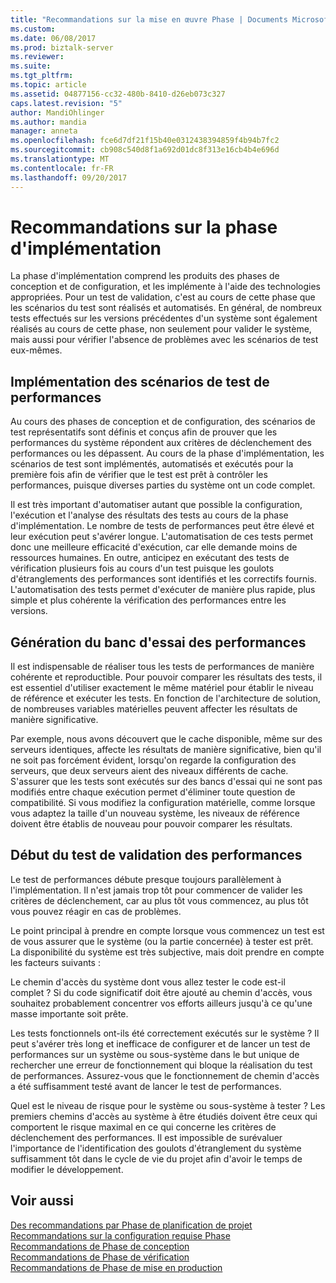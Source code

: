 ```yaml
---
title: "Recommandations sur la mise en œuvre Phase | Documents Microsoft"
ms.custom: 
ms.date: 06/08/2017
ms.prod: biztalk-server
ms.reviewer: 
ms.suite: 
ms.tgt_pltfrm: 
ms.topic: article
ms.assetid: 04877156-cc32-480b-8410-d26eb073c327
caps.latest.revision: "5"
author: MandiOhlinger
ms.author: mandia
manager: anneta
ms.openlocfilehash: fce6d7df21f15b40e0312438394859f4b94b7fc2
ms.sourcegitcommit: cb908c540d8f1a692d01dc8f313e16cb4b4e696d
ms.translationtype: MT
ms.contentlocale: fr-FR
ms.lasthandoff: 09/20/2017
---
```

# <a name="implementation-phase-recommendations"></a>Recommandations sur la phase d'implémentation
La phase d'implémentation comprend les produits des phases de conception et de configuration, et les implémente à l'aide des technologies appropriées. Pour un test de validation, c'est au cours de cette phase que les scénarios du test sont réalisés et automatisés. En général, de nombreux tests effectués sur les versions précédentes d'un système sont également réalisés au cours de cette phase, non seulement pour valider le système, mais aussi pour vérifier l'absence de problèmes avec les scénarios de test eux-mêmes.  
  
## <a name="implement-performance-test-cases"></a>Implémentation des scénarios de test de performances  
 Au cours des phases de conception et de configuration, des scénarios de test représentatifs sont définis et conçus afin de prouver que les performances du système répondent aux critères de déclenchement des performances ou les dépassent. Au cours de la phase d'implémentation, les scénarios de test sont implémentés, automatisés et exécutés pour la première fois afin de vérifier que le test est prêt à contrôler les performances, puisque diverses parties du système ont un code complet.  
  
 Il est très important d'automatiser autant que possible la configuration, l'exécution et l'analyse des résultats des tests au cours de la phase d'implémentation. Le nombre de tests de performances peut être élevé et leur exécution peut s'avérer longue. L'automatisation de ces tests permet donc une meilleure efficacité d'exécution, car elle demande moins de ressources humaines. En outre, anticipez en exécutant des tests de vérification plusieurs fois au cours d'un test puisque les goulots d'étranglements des performances sont identifiés et les correctifs fournis. L'automatisation des tests permet d'exécuter de manière plus rapide, plus simple et plus cohérente la vérification des performances entre les versions.  
  
## <a name="build-the-performance-test-bed"></a>Génération du banc d'essai des performances  
 Il est indispensable de réaliser tous les tests de performances de manière cohérente et reproductible. Pour pouvoir comparer les résultats des tests, il est essentiel d'utiliser exactement le même matériel pour établir le niveau de référence et exécuter les tests. En fonction de l'architecture de solution, de nombreuses variables matérielles peuvent affecter les résultats de manière significative.  
  
 Par exemple, nous avons découvert que le cache disponible, même sur des serveurs identiques, affecte les résultats de manière significative, bien qu'il ne soit pas forcément évident, lorsqu'on regarde la configuration des serveurs, que deux serveurs aient des niveaux différents de cache. S'assurer que les tests sont exécutés sur des bancs d'essai qui ne sont pas modifiés entre chaque exécution permet d'éliminer toute question de compatibilité. Si vous modifiez la configuration matérielle, comme lorsque vous adaptez la taille d'un nouveau système, les niveaux de référence doivent être établis de nouveau pour pouvoir comparer les résultats.  
  
## <a name="begin-performance-validation-testing"></a>Début du test de validation des performances  
 Le test de performances débute presque toujours parallèlement à l'implémentation.  Il n'est jamais trop tôt pour commencer de valider les critères de déclenchement, car au plus tôt vous commencez, au plus tôt vous pouvez réagir en cas de problèmes.  
  
 Le point principal à prendre en compte lorsque vous commencez un test est de vous assurer que le système (ou la partie concernée) à tester est prêt. La disponibilité du système est très subjective, mais doit prendre en compte les facteurs suivants :  
  
 Le chemin d'accès du système dont vous allez tester le code est-il complet ? Si du code significatif doit être ajouté au chemin d'accès, vous souhaitez probablement concentrer vos efforts ailleurs jusqu'à ce qu'une masse importante soit prête.  
  
 Les tests fonctionnels ont-ils été correctement exécutés sur le système ? Il peut s'avérer très long et inefficace de configurer et de lancer un test de performances sur un système ou sous-système dans le but unique de rechercher une erreur de fonctionnement qui bloque la réalisation du test de performances. Assurez-vous que le fonctionnement de chemin d'accès a été suffisamment testé avant de lancer le test de performances.  
  
 Quel est le niveau de risque pour le système ou sous-système à tester ? Les premiers chemins d'accès au système à être étudiés doivent être ceux qui comportent le risque maximal en ce qui concerne les critères de déclenchement des performances. Il est impossible de surévaluer l'importance de l'identification des goulots d'étranglement du système suffisamment tôt dans le cycle de vie du projet afin d'avoir le temps de modifier le développement.  
  
## <a name="see-also"></a>Voir aussi  
 [Des recommandations par Phase de planification de projet](../core/project-planning-recommendations-by-phase.md)   
 [Recommandations sur la configuration requise Phase](../core/requirements-phase-recommendations.md)   
 [Recommandations de Phase de conception](../core/design-phase-recommendations.md)   
 [Recommandations de Phase de vérification](../core/verification-phase-recommendations.md)   
 [Recommandations de Phase de mise en production](../core/release-phase-recommendations.md)